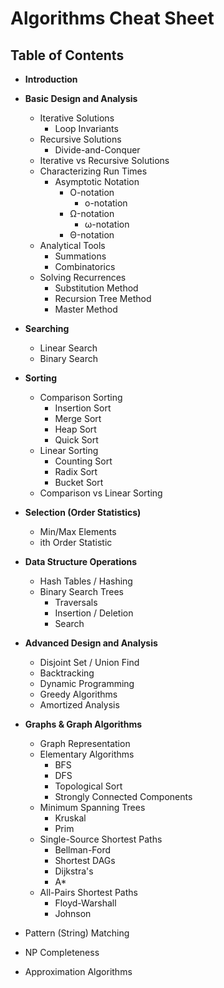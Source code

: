 # Algorithms Cheat Sheet

## Table of Contents

- **Introduction**

- **Basic Design and Analysis**
  - Iterative Solutions
    - Loop Invariants
  - Recursive Solutions
    - Divide-and-Conquer
  - Iterative vs Recursive Solutions
  - Characterizing Run Times
    - Asymptotic Notation
      - O-notation
        - o-notation
      - Ω-notation
        - ω-notation
      - Θ-notation
  - Analytical Tools
    - Summations
    - Combinatorics
  - Solving Recurrences
    - Substitution Method
    - Recursion Tree Method
    - Master Method

- **Searching**
  - Linear Search
  - Binary Search

- **Sorting**
  - Comparison Sorting
    - Insertion Sort
    - Merge Sort
    - Heap Sort
    - Quick Sort
  - Linear Sorting
    - Counting Sort
    - Radix Sort
    - Bucket Sort
  - Comparison vs Linear Sorting

- **Selection (Order Statistics)**
  - Min/Max Elements
  - ith Order Statistic

- **Data Structure Operations**
  - Hash Tables / Hashing
  - Binary Search Trees
    - Traversals
    - Insertion / Deletion
    - Search

- **Advanced Design and Analysis**
  - Disjoint Set / Union Find
  - Backtracking
  - Dynamic Programming
  - Greedy Algorithms
  - Amortized Analysis

- **Graphs & Graph Algorithms**
  - Graph Representation
  - Elementary Algorithms
    - BFS
    - DFS
    - Topological Sort
    - Strongly Connected Components
  - Minimum Spanning Trees
    - Kruskal
    - Prim
  - Single-Source Shortest Paths
    - Bellman-Ford
    - Shortest DAGs
    - Dijkstra's
    - A*
  - All-Pairs Shortest Paths
    - Floyd-Warshall
    - Johnson
      
- Pattern (String) Matching
- NP Completeness
- Approximation Algorithms
